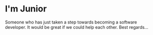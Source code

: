 # I'm Junior

Someone who has just taken a step towards becoming a software developer.
It would be great if we could help each other. Best regards...
